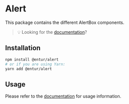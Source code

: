 # Alert

This package contains the different AlertBox components.

> 💡 Looking for the [documentation](https://linje.entur.no/komponenter/feedback/alert)?

## Installation

```sh
npm install @entur/alert
# or if you are using Yarn:
yarn add @entur/alert
```

## Usage

Please refer to the [documentation](https://linje.entur.no/komponenter/feedback/alert) for usage information.
